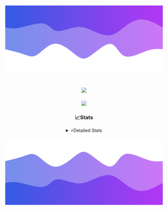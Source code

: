![Header](./header.png)
<div align="center">

<h1 align="center">
  <a href="https://git.io/typing-svg">
    <img src="https://readme-typing-svg.herokuapp.com/?lines=Hello,+There!+👋;This+is+chicho.;CEO+on+Hely+Development....;&center=true&size=25">
  </a>
</h1>
  
<p align="center">
  <img src="https://lanyard.cnrad.dev/api/852683595378196480" />
</p>

### 📈Stats
<details>
    <summary> ⚡Detailed Stats</summary>
    <br/>

<!--START_SECTION:waka-->
![Code Time](http://img.shields.io/badge/Code%20Time-290%20hrs%2018%20mins-blue)

![Profile Views](http://img.shields.io/badge/Profile%20Views-10-blue)

**🐱 My GitHub Data** 

> 📦 42.5 kB Used in GitHub's Storage 
 > 
> 🏆 22 Contributions in the Year 2023
 > 
> 🚫 Not Opted to Hire
 > 
> 📜 7 Public Repositories 
 > 
> 🔑 9 Private Repositories 
 > 
**I'm a Night 🦉** 

```text
🌞 Morning                15 commits          █░░░░░░░░░░░░░░░░░░░░░░░░   05.95 % 
🌆 Daytime                29 commits          ███░░░░░░░░░░░░░░░░░░░░░░   11.51 % 
🌃 Evening                123 commits         ████████████░░░░░░░░░░░░░   48.81 % 
🌙 Night                  85 commits          ████████░░░░░░░░░░░░░░░░░   33.73 % 
```
📅 **I'm Most Productive on Tuesday** 

```text
Monday                   19 commits          ██░░░░░░░░░░░░░░░░░░░░░░░   07.54 % 
Tuesday                  54 commits          █████░░░░░░░░░░░░░░░░░░░░   21.43 % 
Wednesday                47 commits          █████░░░░░░░░░░░░░░░░░░░░   18.65 % 
Thursday                 30 commits          ███░░░░░░░░░░░░░░░░░░░░░░   11.90 % 
Friday                   34 commits          ███░░░░░░░░░░░░░░░░░░░░░░   13.49 % 
Saturday                 23 commits          ██░░░░░░░░░░░░░░░░░░░░░░░   09.13 % 
Sunday                   45 commits          ████░░░░░░░░░░░░░░░░░░░░░   17.86 % 
```


📊 **This Week I Spent My Time On** 

```text
🕑︎ Time Zone: America/Argentina/Buenos_Aires

💬 Programming Languages: 
Python                   10 hrs 35 mins      █████████████░░░░░░░░░░░░   50.94 % 
HTML                     7 hrs 55 mins       ██████████░░░░░░░░░░░░░░░   38.09 % 
JavaScript               2 hrs 5 mins        ███░░░░░░░░░░░░░░░░░░░░░░   10.03 % 
Text                     11 mins             ░░░░░░░░░░░░░░░░░░░░░░░░░   00.94 % 

🔥 Editors: 
VS Code                  20 hrs 47 mins      █████████████████████████   100.00 % 

🐱‍💻 Projects: 
Unknown Project          11 hrs 8 mins       █████████████░░░░░░░░░░░░   53.61 % 
Coder                    4 hrs 40 mins       ██████░░░░░░░░░░░░░░░░░░░   22.45 % 
FivemStrings             3 hrs 36 mins       ████░░░░░░░░░░░░░░░░░░░░░   17.37 % 
ocean-backend-v2         1 hr 22 mins        ██░░░░░░░░░░░░░░░░░░░░░░░   06.58 % 

💻 Operating System: 
Windows                  20 hrs 47 mins      █████████████████████████   100.00 % 
```

**I Mostly Code in JavaScript** 

```text
JavaScript               8 repos             █████████░░░░░░░░░░░░░░░░   34.78 % 
CSS                      4 repos             ████░░░░░░░░░░░░░░░░░░░░░   17.39 % 
HTML                     2 repos             ██░░░░░░░░░░░░░░░░░░░░░░░   08.70 % 
C#                       2 repos             ██░░░░░░░░░░░░░░░░░░░░░░░   08.70 % 
Batchfile                1 repo              █░░░░░░░░░░░░░░░░░░░░░░░░   04.35 % 
```




 Last Updated on 18/08/2023 14:10:31 UTC
<!--END_SECTION:waka-->
</details>

![Footer](./footer.png)
